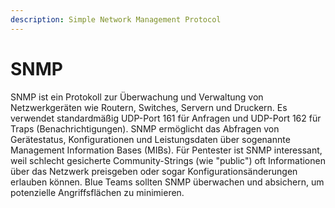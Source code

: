 ```yaml
---
description: Simple Network Management Protocol
---
```


# SNMP

SNMP ist ein Protokoll zur Überwachung und Verwaltung von Netzwerkgeräten wie Routern, Switches, Servern und Druckern. Es verwendet standardmäßig UDP-Port 161 für Anfragen und UDP-Port 162 für Traps (Benachrichtigungen). SNMP ermöglicht das Abfragen von Gerätestatus, Konfigurationen und Leistungsdaten über sogenannte Management Information Bases (MIBs). Für Pentester ist SNMP interessant, weil schlecht gesicherte Community-Strings (wie "public") oft Informationen über das Netzwerk preisgeben oder sogar Konfigurationsänderungen erlauben können. Blue Teams sollten SNMP überwachen und absichern, um potenzielle Angriffsflächen zu minimieren.
